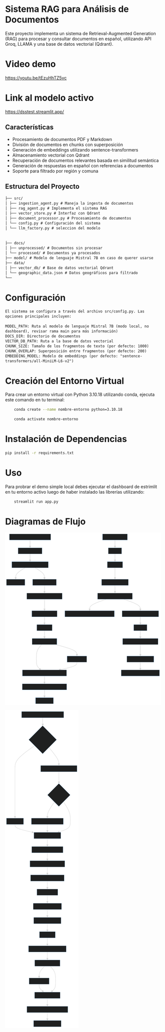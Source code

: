 # Sistema RAG para Análisis de Documentos

Este proyecto implementa un sistema de Retrieval-Augmented Generation (RAG) para procesar y consultar documentos en español, utilizando API Groq, LLAMA y una base de datos vectorial (Qdrant).


# Video demo
https://youtu.be/tEzuHhTZ5vc


# Link al modelo activo

https://dsstest.streamlit.app/


## Características

- Procesamiento de documentos PDF y Markdown
- División de documentos en chunks con superposición
- Generación de embeddings utilizando sentence-transformers
- Almacenamiento vectorial con Qdrant
- Recuperación de documentos relevantes basada en similitud semántica
- Generación de respuestas en español con referencias a documentos
- Soporte para filtrado por región y comuna

## Estructura del Proyecto
    ├── src/
    │ ├── ingestion_agent.py # Maneja la ingesta de documentos
    │ ├── rag_agent.py # Implementa el sistema RAG
    │ ├── vector_store.py # Interfaz con Qdrant
    │ ├── document_processor.py # Procesamiento de documentos
    │ └── config.py # Configuración del sistema
    │ └── llm_factory.py # seleccion del modelo
    

    ├── docs/
    │ ├── unprocessed/ # Documentos sin procesar
    │ └── processed/ # Documentos ya procesados
    ├── model/ # Modelo de lenguaje Mistral 7B en caso de querer usarse
    ├── data/
    │ ├── vector_db/ # Base de datos vectorial Qdrant
    │ └── geographic_data.json # Datos geográficos para filtrado
    └── 



# Configuración
    El sistema se configura a través del archivo src/config.py. Las opciones principales incluyen:

    MODEL_PATH: Ruta al modelo de lenguaje Mistral 7B (modo local, no dashboard), revisar rama main para más información)
    DOCS_DIR: Directorio de documentos
    VECTOR_DB_PATH: Ruta a la base de datos vectorial
    CHUNK_SIZE: Tamaño de los fragmentos de texto (por defecto: 1000)
    CHUNK_OVERLAP: Superposición entre fragmentos (por defecto: 200)
    EMBEDDING_MODEL: Modelo de embeddings (por defecto: "sentence-transformers/all-MiniLM-L6-v2")


# Creación del Entorno Virtual
Para crear un entorno virtual con Python 3.10.18 utilizando conda, ejecuta este comando en tu terminal:

```bash 
    conda create --name nombre-entorno python=3.10.18
```

```bash 
    conda activate nombre-entorno
```


# Instalación de Dependencias
``` bash 
pip install -r requirements.txt
```





# Uso
 Para probrar el demo simple local debes ejecutar el dashboard de estrimlit  en tu entorno activo luego de haber instalado las librerías utilizando:

```bash  
    streamlit run app.py
```

# Diagramas de Flujo


![Diagrama de Flujo del Sistema](diagram.svg)


![Diagrama de Flujo Detallado del Procesamiento de Documentos](diagram2.svg)
